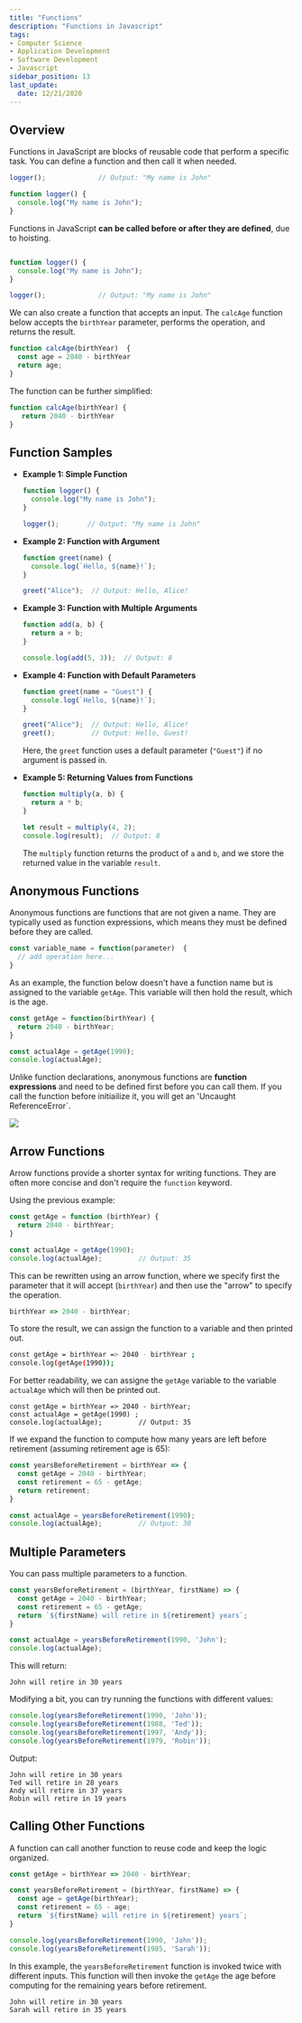 ```yaml
---
title: "Functions"
description: "Functions in Javascript"
tags: 
- Computer Science
- Application Development
- Software Development
- Javascript
sidebar_position: 13
last_update:
  date: 12/21/2020
---
```



## Overview 

Functions in JavaScript are blocks of reusable code that perform a specific task. You can define a function and then call it when needed. 

```js
logger();             // Output: "My name is John"

function logger() {
  console.log("My name is John");
}
```

Functions in JavaScript **can be called before or after they are defined**, due to hoisting.

```js

function logger() {
  console.log("My name is John");
}

logger();             // Output: "My name is John"
```

We can also create a function that accepts an input. The `calcAge` function below accepts the `birthYear` parameter, performs the operation, and returns the result.

```js
function calcAge(birthYear)  {
  const age = 2040 - birthYear 
  return age;
}
```

The function can be further simplified:

```js
function calcAge(birthYear) {
   return 2040 - birthYear
} 
```


## Function Samples

- **Example 1: Simple Function**

    ```js
    function logger() {
      console.log("My name is John");
    }

    logger();       // Output: "My name is John"
    ```

- **Example 2: Function with Argument**

    ```js
    function greet(name) {
      console.log(`Hello, ${name}!`);
    }

    greet("Alice");  // Output: Hello, Alice!
    ``` 

- **Example 3: Function with Multiple Arguments**

    ```js
    function add(a, b) {
      return a + b;
    }

    console.log(add(5, 3));  // Output: 8
    ```

- **Example 4: Function with Default Parameters**

    ```js
    function greet(name = "Guest") {
      console.log(`Hello, ${name}!`);
    }

    greet("Alice");  // Output: Hello, Alice!
    greet();         // Output: Hello, Guest!
    ```

    Here, the `greet` function uses a default parameter (`"Guest"`) if no argument is passed in.

- **Example 5: Returning Values from Functions**

    ```js
    function multiply(a, b) {
      return a * b;
    }

    let result = multiply(4, 2);
    console.log(result);  // Output: 8
    ```

    The `multiply` function returns the product of `a` and `b`, and we store the returned value in the variable `result`.


## Anonymous Functions

Anonymous functions are functions that are not given a name. They are typically used as function expressions, which means they must be defined before they are called.

```js
const variable_name = function(parameter)  {
  // add operation here...
}
```

As an example, the function below doesn't have a function name but is assigned to the variable `getAge`. This variable will then hold the result, which is the age.

```js
const getAge = function(birthYear) {
  return 2040 - birthYear;
}

const actualAge = getAge(1990);
console.log(actualAge); 
```

Unlike function declarations, anonymous functions are **function expressions** and need to be defined first before you can call them. If you call the function before initiailize it, you will get an 'Uncaught ReferenceError`.

![](/img/docs/02032025-js-anonoymous-functions.png)


## Arrow Functions 

Arrow functions provide a shorter syntax for writing functions. They are often more concise and don't require the `function` keyword.

Using the previous example:

```js
const getAge = function (birthYear) {
  return 2040 - birthYear;
}

const actualAge = getAge(1990);
console.log(actualAge);         // Output: 35
```

This can be rewritten using an arrow function, where we specify first the parameter that it will accept (`birthYear`) and then use the "arrow" to specify the operation.

```js
birthYear => 2040 - birthYear;
```

To store the result, we can assign the function to a variable and then printed out. 

```bash
const getAge = birthYear => 2040 - birthYear ;
console.log(getAge(1990));      
```

For better readability, we can assigne the `getAge` variable to the variable `actualAge` which will then be printed out.

```JS 
const getAge = birthYear => 2040 - birthYear;
const actualAge = getAge(1990) ;
console.log(actualAge);         // Output: 35
```

If we expand the function to compute how many years are left before retirement (assuming retirement age is 65):

```js
const yearsBeforeRetirement = birthYear => {
  const getAge = 2040 - birthYear;
  const retirement = 65 - getAge;
  return retirement;
}

const actualAge = yearsBeforeRetirement(1990);
console.log(actualAge);         // Output: 30
```

## Multiple Parameters

You can pass multiple parameters to a function. 

```js
const yearsBeforeRetirement = (birthYear, firstName) => {
  const getAge = 2040 - birthYear;
  const retirement = 65 - getAge;
  return `${firstName} will retire in ${retirement} years`;
}

const actualAge = yearsBeforeRetirement(1990, 'John');
console.log(actualAge); 
```

This will return:

```plaintext 
John will retire in 30 years 
```

Modifying a bit, you can try running the functions with different values:

```js
console.log(yearsBeforeRetirement(1990, 'John'));
console.log(yearsBeforeRetirement(1988, 'Ted'));
console.log(yearsBeforeRetirement(1997, 'Andy'));
console.log(yearsBeforeRetirement(1979, 'Robin'));
```

Output:

```
John will retire in 30 years
Ted will retire in 28 years
Andy will retire in 37 years
Robin will retire in 19 years
```


## Calling Other Functions  

A function can call another function to reuse code and keep the logic organized.  

```js
const getAge = birthYear => 2040 - birthYear;

const yearsBeforeRetirement = (birthYear, firstName) => {
  const age = getAge(birthYear);
  const retirement = 65 - age;
  return `${firstName} will retire in ${retirement} years`;
}

console.log(yearsBeforeRetirement(1990, 'John'));
console.log(yearsBeforeRetirement(1985, 'Sarah'));
```

In this example, the  `yearsBeforeRetirement` function  is invoked twice with different inputs. This function will then invoke the `getAge` the age before computing for the remaining years before retirement.

```
John will retire in 30 years
Sarah will retire in 35 years
```
  

              